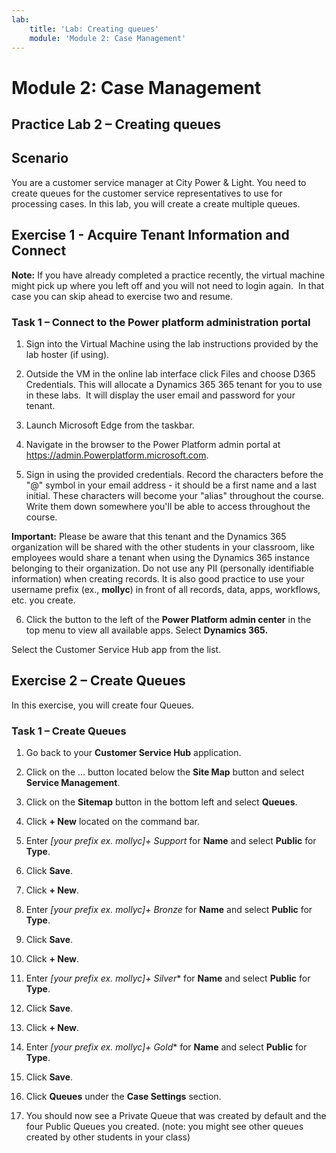 ```yaml
---
lab:
    title: 'Lab: Creating queues'
    module: 'Module 2: Case Management'
---
```


Module 2: Case Management
=========================

## Practice Lab 2 – Creating queues

Scenario
--------

You are a customer service manager at City Power & Light. You need to create
queues for the customer service representatives to use for processing cases. In
this lab, you will create a create multiple queues.



Exercise 1 - Acquire Tenant Information and Connect
---------------------------------------------------

**Note:** If you have already completed a practice recently, the virtual machine
might pick up where you left off and you will not need to login again.  In that
case you can skip ahead to exercise two and resume.

### Task 1 – Connect to the Power platform administration portal

1.  Sign into the Virtual Machine using the lab instructions provided by the lab hoster (if using).

2.  Outside the VM in the online lab interface click Files and choose D365
    Credentials. This will allocate a Dynamics 365 365 tenant for you to use in these
    labs.  It will display the user email and password for your tenant. 

3.  Launch Microsoft Edge from the taskbar. 

4.  Navigate in the browser to the Power Platform admin portal at https://admin.Powerplatform.microsoft.com.

5. Sign in using the provided credentials. Record the characters before the "@" symbol in your email address - it should be a first name and a last initial. These characters will become your "alias" throughout the course. Write them down somewhere you'll be able to access throughout the course.

**Important:** Please be aware that this tenant and the Dynamics 365 organization will be shared with the other students in your classroom, like employees would share a tenant when using the Dynamics 365 instance belonging to their organization. Do not use any PII (personally identifiable information) when creating records. It is also good practice to use your username prefix (ex., **mollyc**) in front of all records, data, apps, workflows, etc. you create.

6. Click the button to the left of the **Power Platform admin center** in the top menu to view all available apps. Select **Dynamics 365.**

Select the Customer Service Hub app from the list.

Exercise 2 – Create Queues
--------------------------

In this exercise, you will create four Queues.

### Task 1 – Create Queues

1.  Go back to your **Customer Service Hub** application.

2.  Click on the … button located below the **Site Map** button and select
    **Service Management**.

3.  Click on the **Sitemap** button in the bottom left and select **Queues**.

4.  Click **+ New** located on the command bar.

5.  Enter *[your prefix ex. mollyc]+ Support* for **Name** and select **Public** for **Type**.

6.  Click **Save**.

7.  Click **+ New**.

8.  Enter *[your prefix ex. mollyc]+ Bronze* for **Name** and select **Public** for **Type**.

9.  Click **Save**.

10. Click **+ New**.

11. Enter *[your prefix ex. mollyc]+ Silver** for **Name** and select **Public** for **Type**.

12. Click **Save**.

13. Click **+ New**.

14. Enter *[your prefix ex. mollyc]+ Gold** for **Name** and select **Public** for **Type**.

15. Click **Save**.

16. Click **Queues** under the **Case Settings** section.

17. You should now see a Private Queue that was created by default and the four
    Public Queues you created. (note: you might see other queues created by other students in your class)
